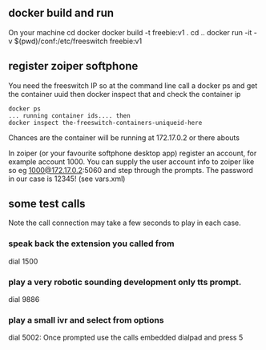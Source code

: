 ## docker build and run

On your machine
cd docker
docker build -t freebie:v1 .
cd ..
docker run -it -v \$(pwd)/conf:/etc/freeswitch freebie:v1

## register zoiper softphone

You need the freeswitch IP so at the command line call a docker ps and get the container uuid
then docker inspect that and check the container ip

    docker ps
    ... running container ids.... then
    docker inspect the-freeswitch-containers-uniqueid-here

Chances are the container will be running at 172.17.0.2 or there abouts

In zoiper (or your favourite softphone desktop app) register an account, for example account 1000.
You can supply the user account info to zoiper like so
eg
1000@172.17.0.2:5060 and step through the prompts.
The password in our case is 12345! (see vars.xml)

## some test calls

Note the call connection may take a few seconds to play in each case.

### speak back the extension you called from

dial 1500

### play a very robotic sounding development only tts prompt.

dial 9886

### play a small ivr and select from options

dial 5002: Once prompted use the calls embedded dialpad and press 5

